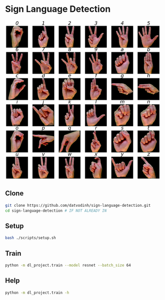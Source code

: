 # Sign Language Detection

![Alt text](img/image.png)

## Clone

```bash
git clone https://github.com/datvodinh/sign-language-detection.git
cd sign-language-detection # IF NOT ALREADY IN
```

## Setup

```bash
bash ./scripts/setup.sh
```

## Train

```bash
python -m dl_project.train --model resnet --batch_size 64
```

## Help

```bash
python -m dl_project.train -h
```
